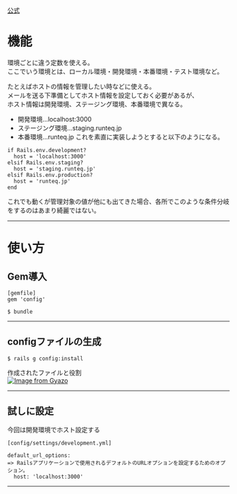 [公式](https://github.com/rubyconfig/config)

# 機能
環境ごとに違う定数を使える。    
ここでいう環境とは、ローカル環境・開発環境・本番環境・テスト環境など。        
    
たとえばホストの情報を管理したい時などに使える。    
メールを送る下準備としてホスト情報を設定しておく必要があるが、    
ホスト情報は開発環境、ステージング環境、本番環境で異なる。    
    
- 開発環境...localhost:3000        
- ステージング環境...staging.runteq.jp        
- 本番環境...runteq.jp
これを素直に実装しようとすると以下のようになる。
~~~
if Rails.env.development?
  host = 'localhost:3000'
elsif Rails.env.staging?
  host = 'staging.runteq.jp'
elsif Rails.env.production?
  host = 'runteq.jp'
end
~~~
これでも動くが管理対象の値が他にも出てきた場合、各所でこのような条件分岐をするのはあまり綺麗ではない。
***

# 使い方
## Gem導入
~~~
[gemfile]
gem 'config'

$ bundle
~~~
***

## configファイルの生成
~~~
$ rails g config:install
~~~
作成されたファイルと役割    
[![Image from Gyazo](https://i.gyazo.com/4478d915fee1d7a129cc41fe79a15cfe.png)](https://gyazo.com/4478d915fee1d7a129cc41fe79a15cfe)
***

## 試しに設定
今回は開発環境でホスト設定する
~~~
[config/settings/development.yml]

default_url_options:
=> Railsアプリケーションで使用されるデフォルトのURLオプションを設定するためのオプション。
  host: 'localhost:3000'
~~~
***

